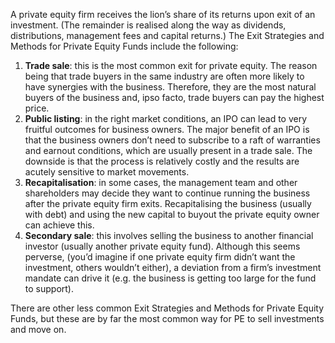 <p>A private equity firm receives the lion&#8217;s share of its returns upon exit of an investment. (The remainder is realised along the way as dividends, distributions, management fees and capital returns.) The Exit Strategies and Methods for Private Equity Funds include the following:</p><ol><li><strong>Trade sale</strong>: this is the most common exit for private equity. The reason being that trade buyers in the same industry are often more likely to have synergies with the business. Therefore, they are the most natural buyers of the business and, ipso facto, trade buyers can pay the highest price.</li><li><strong>Public listing</strong>: in the right market conditions, an IPO can lead to very fruitful outcomes for business owners. The major benefit of an IPO is that the business owners don&#8217;t need to subscribe to a raft of warranties and earnout conditions, which are usually present in a trade sale. The downside is that the process is relatively costly and the results are acutely sensitive to market movements.</li><li><strong>Recapitalisation</strong>: in some cases, the management team and other shareholders may decide they want to continue running the business after the private equity firm exits. Recapitalising the business (usually with debt) and using the new capital to buyout the private equity owner can achieve this.</li><li><strong>Secondary sale</strong>: this involves selling the business to another financial investor (usually another private equity fund). Although this seems perverse, (you&#8217;d imagine if one private equity firm didn&#8217;t want the investment, others wouldn&#8217;t either), a deviation from a firm&#8217;s investment mandate can drive it (e.g. the business is getting too large for the fund to support).</li></ol><p>There are other less common Exit Strategies and Methods for Private Equity Funds, but these are by far the most common way for PE to sell investments and move on.</p>
